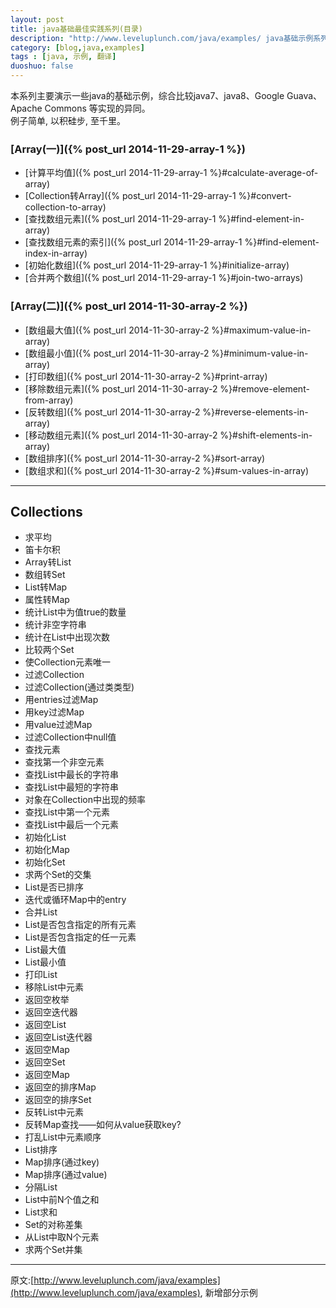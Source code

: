 ```yaml
---
layout: post
title: java基础最佳实践系列(目录)
description: "http://www.leveluplunch.com/java/examples/ java基础示例系列中文版"
category: [blog,java,examples]
tags : [java, 示例, 翻译]
duoshuo: false
---
```


本系列主要演示一些java的基础示例，综合比较java7、java8、Google Guava、Apache Commons 等实现的异同。<br/>
例子简单, 以积硅步, 至千里。

### [Array(一)]({% post_url 2014-11-29-array-1 %})
+ [计算平均值]({% post_url 2014-11-29-array-1 %}#calculate-average-of-array)
+ [Collection转Array]({% post_url 2014-11-29-array-1 %}#convert-collection-to-array)
+ [查找数组元素]({% post_url 2014-11-29-array-1 %}#find-element-in-array)
+ [查找数组元素的索引]({% post_url 2014-11-29-array-1 %}#find-element-index-in-array)
+ [初始化数组]({% post_url 2014-11-29-array-1 %}#initialize-array)
+ [合并两个数组]({% post_url 2014-11-29-array-1 %}#join-two-arrays)
<!-- more -->
### [Array(二)]({% post_url 2014-11-30-array-2 %})
+ [数组最大值]({% post_url 2014-11-30-array-2 %}#maximum-value-in-array)
+ [数组最小值]({% post_url 2014-11-30-array-2 %}#minimum-value-in-array)
+ [打印数组]({% post_url 2014-11-30-array-2 %}#print-array)
+ [移除数组元素]({% post_url 2014-11-30-array-2 %}#remove-element-from-array)
+ [反转数组]({% post_url 2014-11-30-array-2 %}#reverse-elements-in-array)
+ [移动数组元素]({% post_url 2014-11-30-array-2 %}#shift-elements-in-array)
+ [数组排序]({% post_url 2014-11-30-array-2 %}#sort-array)
+ [数组求和]({% post_url 2014-11-30-array-2 %}#sum-values-in-array)

----------

## Collections
+ 求平均
+ 笛卡尔积
+ Array转List
+ 数组转Set
+ List转Map
+ 属性转Map
+ 统计List<Boolean>中为值true的数量
+ 统计非空字符串
+ 统计在List中出现次数
+ 比较两个Set
+ 使Collection元素唯一
+ 过滤Collection
+ 过滤Collection(通过类类型)
+ 用entries过滤Map
+ 用key过滤Map
+ 用value过滤Map
+ 过滤Collection中null值
+ 查找元素
+ 查找第一个非空元素
+ 查找List中最长的字符串
+ 查找List中最短的字符串
+ 对象在Collection中出现的频率
+ 查找List中第一个元素
+ 查找List中最后一个元素
+ 初始化List
+ 初始化Map
+ 初始化Set
+ 求两个Set的交集
+ List是否已排序
+ 迭代或循环Map中的entry
+ 合并List
+ List是否包含指定的所有元素
+ List是否包含指定的任一元素
+ List最大值
+ List最小值
+ 打印List
+ 移除List中元素
+ 返回空枚举
+ 返回空迭代器
+ 返回空List
+ 返回空List迭代器
+ 返回空Map
+ 返回空Set
+ 返回空Map
+ 返回空的排序Map
+ 返回空的排序Set
+ 反转List中元素
+ 反转Map查找——如何从value获取key?
+ 打乱List中元素顺序
+ List排序
+ Map排序(通过key)
+ Map排序(通过value)
+ 分隔List
+ List中前N个值之和
+ List求和
+ Set的对称差集
+ 从List中取N个元素
+ 求两个Set并集

----------

原文:[http://www.leveluplunch.com/java/examples](http://www.leveluplunch.com/java/examples), 新增部分示例